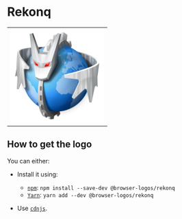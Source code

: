 Rekonq
======

<!-- markdownlint-disable line-length no-inline-html -->
<table>
    <tr height=230>
        <td>
            <a href="https://github.com/alrra/browser-logos/tree/d6bc197b8bc727b2c2e5c0223e2643e368fd1b16/src/archive/rekonq">
                <img width=220 src="https://raw.githubusercontent.com/alrra/browser-logos/d6bc197b8bc727b2c2e5c0223e2643e368fd1b16/src/archive/rekonq/rekonq.svg?sanitize=true" alt="Rekonq browser logo">
            </a>
        </td>
    </tr>
</table>
<!-- markdownlint-enable line-length no-inline-html -->

How to get the logo
-------------------

You can either:

* Install it using:

  * [`npm`][npm]: `npm install --save-dev @browser-logos/rekonq`
  * [`Yarn`][yarn]: `yarn add --dev @browser-logos/rekonq`

* Use [`cdnjs`][cdnjs].

<!-- Link labels: -->

[cdnjs]: https://cdnjs.com/libraries/browser-logos
[npm]: https://www.npmjs.com/
[yarn]: https://yarnpkg.com/
